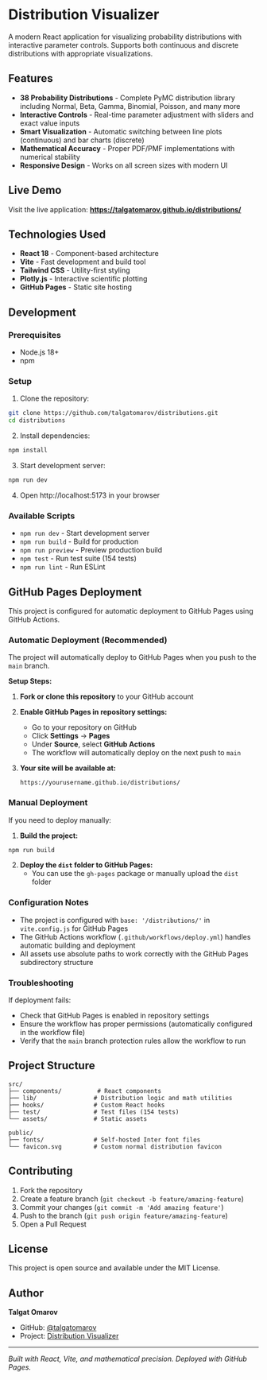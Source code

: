 # Distribution Visualizer

A modern React application for visualizing probability distributions with interactive parameter controls. Supports both continuous and discrete distributions with appropriate visualizations.

## Features

- **38 Probability Distributions** - Complete PyMC distribution library including Normal, Beta, Gamma, Binomial, Poisson, and many more
- **Interactive Controls** - Real-time parameter adjustment with sliders and exact value inputs
- **Smart Visualization** - Automatic switching between line plots (continuous) and bar charts (discrete)
- **Mathematical Accuracy** - Proper PDF/PMF implementations with numerical stability
- **Responsive Design** - Works on all screen sizes with modern UI

## Live Demo

Visit the live application: **https://talgatomarov.github.io/distributions/**

## Technologies Used

- **React 18** - Component-based architecture
- **Vite** - Fast development and build tool
- **Tailwind CSS** - Utility-first styling
- **Plotly.js** - Interactive scientific plotting
- **GitHub Pages** - Static site hosting

## Development

### Prerequisites

- Node.js 18+ 
- npm

### Setup

1. Clone the repository:
```bash
git clone https://github.com/talgatomarov/distributions.git
cd distributions
```

2. Install dependencies:
```bash
npm install
```

3. Start development server:
```bash
npm run dev
```

4. Open http://localhost:5173 in your browser

### Available Scripts

- `npm run dev` - Start development server
- `npm run build` - Build for production
- `npm run preview` - Preview production build
- `npm test` - Run test suite (154 tests)
- `npm run lint` - Run ESLint

## GitHub Pages Deployment

This project is configured for automatic deployment to GitHub Pages using GitHub Actions.

### Automatic Deployment (Recommended)

The project will automatically deploy to GitHub Pages when you push to the `main` branch.

**Setup Steps:**

1. **Fork or clone this repository** to your GitHub account

2. **Enable GitHub Pages in repository settings:**
   - Go to your repository on GitHub
   - Click **Settings** → **Pages**
   - Under **Source**, select **GitHub Actions**
   - The workflow will automatically deploy on the next push to `main`

3. **Your site will be available at:**
   ```
   https://yourusername.github.io/distributions/
   ```

### Manual Deployment

If you need to deploy manually:

1. **Build the project:**
```bash
npm run build
```

2. **Deploy the `dist` folder to GitHub Pages:**
   - You can use the `gh-pages` package or manually upload the `dist` folder

### Configuration Notes

- The project is configured with `base: '/distributions/'` in `vite.config.js` for GitHub Pages
- The GitHub Actions workflow (`.github/workflows/deploy.yml`) handles automatic building and deployment
- All assets use absolute paths to work correctly with the GitHub Pages subdirectory structure

### Troubleshooting

If deployment fails:
- Check that GitHub Pages is enabled in repository settings
- Ensure the workflow has proper permissions (automatically configured in the workflow file)
- Verify that the `main` branch protection rules allow the workflow to run

## Project Structure

```
src/
├── components/          # React components
├── lib/                # Distribution logic and math utilities
├── hooks/              # Custom React hooks
├── test/               # Test files (154 tests)
└── assets/             # Static assets

public/
├── fonts/              # Self-hosted Inter font files
└── favicon.svg         # Custom normal distribution favicon
```

## Contributing

1. Fork the repository
2. Create a feature branch (`git checkout -b feature/amazing-feature`)
3. Commit your changes (`git commit -m 'Add amazing feature'`)
4. Push to the branch (`git push origin feature/amazing-feature`)
5. Open a Pull Request

## License

This project is open source and available under the MIT License.

## Author

**Talgat Omarov**
- GitHub: [@talgatomarov](https://github.com/talgatomarov)
- Project: [Distribution Visualizer](https://github.com/talgatomarov/distributions)

---

*Built with React, Vite, and mathematical precision. Deployed with GitHub Pages.*